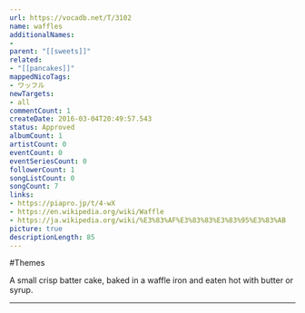```yaml
---
url: https://vocadb.net/T/3102
name: waffles
additionalNames: 
- 
parent: "[[sweets]]"
related:
- "[[pancakes]]"
mappedNicoTags:
- ワッフル
newTargets:
- all
commentCount: 1
createDate: 2016-03-04T20:49:57.543
status: Approved
albumCount: 1
artistCount: 0
eventCount: 0
eventSeriesCount: 0
followerCount: 1
songListCount: 0
songCount: 7
links: 
- https://piapro.jp/t/4-wX
- https://en.wikipedia.org/wiki/Waffle
- https://ja.wikipedia.org/wiki/%E3%83%AF%E3%83%83%E3%83%95%E3%83%AB
picture: true
descriptionLength: 85
---
```


#Themes

A small crisp batter cake, baked in a waffle iron and eaten hot with butter or syrup.

---

